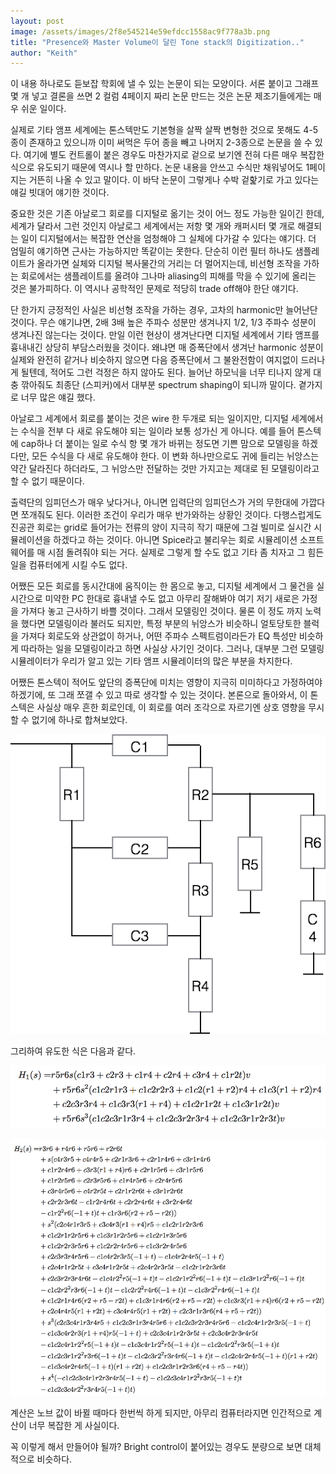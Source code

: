 ```yaml
---
layout: post
image: /assets/images/2f8e545214e59efdcc1558ac9f778a3b.png
title: "Presence와 Master Volume이 달린 Tone stack의 Digitization.."
author: "Keith"
---
```



이 내용 하나로도 듣보잡 학회에 낼 수 있는 논문이 되는 모양이다. 서론 붙이고 그래프 몇 개 넣고 결론을 쓰면 2 컬럼 4페이지 짜리 논문 만드는 것은 논문 제조기들에게는 매우 쉬운 일이다. 




실제로 기타 앰프 세계에는 톤스텍만도 기본형을 살짝 살짝 변형한 것으로 못해도 4-5 종이 존재하고 있으니까 이미 써먹은 두어 종을 빼고 나머지 2-3종으로 논문을 쓸 수 있다. 여기에 별도 컨트롤이 붙은 경우도 마찬가지로 겉으로 보기엔 전혀 다른 매우 복잡한 식으로 유도되기 때문에 역시나 할 만하다. 논문 내용을 안쓰고 수식만 채워넣어도 1페이지는 거뜬히 나올 수 있고 말이다. 이 바닥 논문이 그렇게나 수박 겉핥기로 가고 있다는 얘길 빗대어 얘기한 것이다. 




중요한 것은 기존 아날로그 회로를 디지털로 옮기는 것이 어느 정도 가능한 일이긴 한데, 세계가 달라서 그런 것인지 아날로그 세계에서는 저항 몇 개와 캐퍼시터 몇 개로 해결되는 일이 디지털에서는 복잡한 연산을 엄청해야 그 실체에 다가갈 수 있다는 얘기다. 더 엄밀히 얘기하면 근사는 가능하지만 똑같이는 못한다. 단순히 이런 필터 하나도 샘플레이트가 올라가면 실체와 디지털 복사물간의 거리는 더 멀어지는데, 비선형 조작을 가하는 회로에서는 샘플레이트를 올려야 그나마 aliasing의 피해를 막을 수 있기에 올리는 것은 불가피하다. 이 역시나 공학적인 문제로 적당히 trade off해야 한단 얘기다.




단 한가지 긍정적인 사실은 비선형 조작을 가하는 경우, 고차의 harmonic만 늘어난단 것이다. 무슨 얘기냐면, 2배 3배 높은 주파수 성분만 생겨나지 1/2, 1/3 주파수 성분이 생겨나진 않는다는 것이다. 만일 이런 현상이 생겨난다면 디지털 세계에서 기타 앰프를 흉내내긴 상당히 부담스러웠을 것이다. 왜냐면 매 증폭단에서 생겨난 harmonic 성분이 실제와 완전히 같거나 비슷하지 않으면 다음 증폭단에서 그 불완전함이 여지없이 드러나게 될텐데, 적어도 그런 걱정은 하지 않아도 된다. 늘어난 하모닉을 너무 티나지 않게 대충 깎아줘도 최종단 (스피커)에서 대부분 spectrum shaping이 되니까 말이다. 곁가지로 너무 많은 얘길 했다. 




아날로그 세계에서 회로를 붙이는 것은 wire 한 두개로 되는 일이지만, 디지털 세계에서는 수식을 전부 다 새로 유도해야 되는 일이라 보통 성가신 게 아니다. 예를 들어 톤스텍에 cap하나 더 붙이는 일로 수식 항 몇 개가 바뀌는 정도면 기쁜 맘으로 모델링을 하겠다만, 모든 수식을 다 새로 유도해야 한다. 이 변화 하나만으로도 귀에 들리는 뉘앙스는 약간 달라진다 하더라도, 그 뉘앙스만 전달하는 것만 가지고는 제대로 된 모델링이라고 할 수 없기 때문이다.




출력단의 임피던스가 매우 낮다거나, 아니면 입력단의 임피던스가 거의 무한대에 가깝다면 쪼개줘도 된다. 이러한 조건이 우리가 매우 반가와하는 상황인 것이다. 다행스럽게도 진공관 회로는 grid로 들어가는 전류의 양이 지극히 작기 때문에 그걸 빌미로 실시간 시뮬레이션을 하겠다고 하는 것이다. 아니면 Spice라고 불리우는 회로 시뮬레이션 소프트웨어를 매 시점 돌려줘야 되는 거다. 실제로 그렇게 할 수도 없고 기타 좀 치자고 그 힘든 일을 컴퓨터에게 시킬 수도 없다. 




어쨌든 모든 회로를 동시간대에 움직이는 한 몸으로 놓고, 디지털 세계에서 그 물건을 실시간으로 미약한 PC 한대로 흉내낼 수도 없고 아무리 잘해봐야 여기 저기 새로은 가정을 가져다 놓고 근사하기 바쁠 것이다. 그래서 모델링인 것이다. 물론 이 정도 까지 노력을 했다면 모델링이라 불러도 되지만, 특정 부분의 뉘앙스가 비슷하니 얼토당토한 블럭을 가져다 회로도와 상관없이 하거나, 어떤 주파수 스펙트럼이라든가 EQ 특성만 비슷하게 따라하는 일을 모델링이라고 하면 사실상 사기인 것이다. 그러나, 대부분 그런 모델링 시뮬레이터가 우리가 알고 있는 기타 앰프 시뮬레이터의 많은 부분을 차지한다. 




어쨌든 톤스텍이 적어도 앞단의 증폭단에 미치는 영향이 지극히 미미하다고 가정하여야 하겠기에, 또 그래 쪼갤 수 있고 따로 생각할 수 있는 것이다. 본론으로 돌아와서, 이 톤스텍은 사실상 매우 흔한 회로인데, 이 회로를 여러 조각으로 자르기엔 상호 영향을 무시할 수 없기에 하나로 합쳐보았다. 






![image](/assets/images/2f8e545214e59efdcc1558ac9f778a3b.png)


그리하여 유도한 식은 다음과 같다.




![image](/assets/images/51d84a65b2390f77c9b8f3ea3eb2568f.png)





![image](/assets/images/35f6e819d7c761abcc40ec0623b0646b.png)




계산은 노브 값이 바뀔 때마다 한번씩 하게 되지만, 아무리 컴퓨터라지면 인간적으로 계산이 너무 복잡한 게 사실이다.

꼭 이렇게 해서 만들어야 될까? Bright control이 붙어있는 경우도 분량으로 보면 대체적으로 비슷하다.









